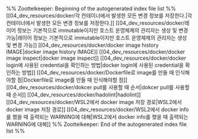 %% Zoottelkeeper: Beginning of the autogenerated index file list  %%
 [[04_dev_resources/docker/각 컨테이너에서 발생한 모든 변경 정보를 저장한다.|각 컨테이너에서 발생한 모든 변경 정보를 저장한다.]]
 [[04_dev_resources/docker/레이어 정보는 기본적으로 immutable이지만 호스트 운영체제의 관리자는 생성 및 변경 가능|레이어 정보는 기본적으로 immutable이지만 호스트 운영체제의 관리자는 생성 및 변경 가능]]
 [[04_dev_resources/docker/docker image history IMAGE|docker image history IMAGE]]
 [[04_dev_resources/docker/docker image inspect|docker image inspect]]
 [[04_dev_resources/docker/docker login에 사용된 credential을 확인하는 방법|docker login에 사용된 credential을 확인하는 방법]]
 [[04_dev_resources/docker/Dockerfile로 image를 만들 때 인식해야할 점|Dockerfile로 image를 만들 때 인식해야할 점]]
 [[04_dev_resources/docker/dokcer pull를 사용할 때 순서|dokcer pull를 사용할 때 순서]]
 [[04_dev_resources/docker/hadolint|hadolint]]
 [[04_dev_resources/docker/WSL2에서 docker image 저장 경로|WSL2에서 docker image 저장 경로]]
 [[04_dev_resources/docker/WSL2에서 docker info를 했을 때 출력되는 WARNING에 대해|WSL2에서 docker info를 했을 때 출력되는 WARNING에 대해]]
%% Zoottelkeeper: End of the autogenerated index file list  %%
